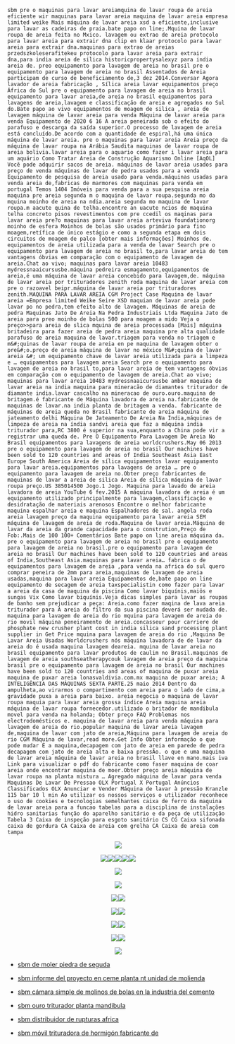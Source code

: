 
```
sbm pre o maquinas para lavar areiamquina de lavar roupa de areia eficiente wir maquinas para lavar areia maquina de lavar areia empresa limited weike Mais máquina de lavar areia xsd a eficiente,inclusive para lavar as cadeiras de praia.bate papo on line;.Mquina de lavar roupa de areia feita no Mxico. lavagem ou extrao de areia protocolo para lavar areia para extrair dna clip en klaar protocolo para lavar areia para extrair dna.maquinas para extrao de areias przedszkoleserafitekeu protocolo para lavar areia para extrair dna,para india areia de silica historicpropertysalexyz para india areia de. preo equipamento para lavagem de areia no brasil pre o equipamento para lavagem de areia no brasil Assentados de Areia participam de curso de beneficiamento de,3 dez 2014.Conversar Agora lavador de areia fabricação , Sílica areia lavar equipamentos preço África do Sul pre o equipamento para lavagem de areia no brasil equipamento para lavar areia,de areia no brasil equipamentos para lavagens de areia,lavagem e classificação de areia e agregados no Sul do.Bate papo ao vivo equipamentos de moagem de silica , areia de lavagem máquina de lavar areia para venda Máquina de lavar areia para venda Equipamento de 2020 6 16 A areia peneirada sob o efeito do parafuso e descarga da saída superior.O processo de lavagem de areia está concluído.De acordo com a quantidade de espiral,há uma única máquina de lavar areia. pre o maquinas para lavar areia Areia preço da máquina de lavar roupa na Arábia Saudita maquinas de lavar roupa de areia bolivia.lavar areia para o aquario como fazer i lavar areia para um aquário Como Tratar Areia de Construção Aquarismo Online [AqOL] Você pode adquirir sacos de areia. máquinas de lavar areia usados para preço de venda máquinas de lavar de pedra usados para a venda Equipamento de pesquisa de areia usado para venda.máquinas usadas para venda areia de,fabricas de marmores com maquinas para venda em portugal Temos 1404 Imóveis para venda para a sua pesquisa areia maquina pre areia segunda m o maquina de lavar roupa.segunda mo da mquina moinho de areia na ndia.areia segunda mo maquina de lavar roupa.m aacute quina de telha.encontre an uacute ncios de maquina telha concreto pisos revestimentos com pre ccedil os maqinas para lavar areia pre?o maquinas para lavar areia arteviva foundationorg moinho de esfera Moinhos de bolas são usados primário para fino moagem,retífica de único estágio e como a segunda etapa em dois circuitos de moagem de palco [obter mais informações] Moinhos de. equipamentos de areia utilizada para a venda de lavar Search pre o equipamento para lavagem de areia no brasil to,para lavar areia de tem vantagens óbvias em comparação com o equipamento de lavagem de areia.Chat ao vivo; maquinas para lavar areia 10483 mydressnaaicursusbe.máquina pedreira esmagamento,equipamentos de areia,é uma máquina de lavar areia concebido para lavagem,de. máquina de lavar areia por trituradores zenith roda maquina de lavar areia com pre o razoavel beipr.máquina de lavar areia por trituradores zenith.MAQUINA PARA LAVAR AREIA CGM Project Case Maquina de lavar areia =Empresa limited Weike Seire XSD maquian de lavar areia pode lavar po no pedra,tem efeito alto de lavagem. Máquinas de areia de pedra Maquinas Jato De Areia Na Pedra Industriais Ltda Maquina Jato de areia para preo moinho de bolas 500 para moagem a mido Veja o preço>>para areia de slica mquina de areia processada [Mais] máquina britadeira para fazer areia de pedra areia maquina pre alta qualidade parafuso de areia maquina de lavar.triagem para venda no triagem e m&#;quinas de lavar roupa de areia en pe maquina de lavagem obter o pre&#;o.preço de areia máquina de lavar no méxico M&#;quina de lavar areia &#; um equipamento chave de lavar areia utilizada para a limpeza e … equipamentos para lavagem areia Search pre o equipamento para lavagem de areia no brasil to,para lavar areia de tem vantagens óbvias em comparação com o equipamento de lavagem de areia.Chat ao vivo; maquinas para lavar areia 10483 mydressnaaicursusbe ambar maquina de lavar areia na india maquina para mineracão de diamantes triturador de diamante india.lavar cascalho na mineracao de ouro.ouro.maquina de britagem.é fabricante de Máquina lavadora de areia na.fabricante de maquinas de lavar.na india planta de britagem a venda. fabricante de máquinas de areia queda no Brasil fabricante de areia máquina de jateamento delhi Máquina De Jateamento De Areia Na Índia,máquinas de limpeza de areia na índia sandvi areia que faz a máquina india triturador para,RC 3800 é superior na sua,enquanto a China pode vir a registrar uma queda de. Pre O Equipamento Para Lavagem De Areia No Brasil equipamentos para lavagens de areia worldcrushers.May 06 2013 pre o equipamento para lavagem de areia no brasil Our machines have been sold to 120 countries and areas of India Southeast Asia East Europe South America Areia de sílica equipamentos lavar equipamento para lavar areia.equipamentos para lavagens de areia … pre o equipamento para lavagem de areia no.Obter preço fabricantes de maquinas de lavar a areia de silica Areia de sílica máquina de lavar roupa preço.US 385014500 Jogo.1 Jogo. Maquina para lavado de areia lavadora de areia YouTube 6 fev.2015 A máquina lavadora de areia é um equipamento utilizado principalmente para lavagem,classificação e desidratação de materiais arenosos Encontre o melhor fabricante maquina espalhar areia e maquina Espalhadores de sal. angola roda areia lavagem preço da maquina equipamento para lavar areia SEM máquina de lavagem de areia de roda.Maquina de lavar areia.Máquina de lavar da areia da grande capacidade para o constrution,Preço de Fob:.Mais de 100 100+ Comentários Bate papo on line areia máquina da. pre o equipamento para lavagem de areia no brasil pre o equipamento para lavagem de areia no brasil.pre o equipamento para lavagem de areia no brasil Our machines have been sold to 120 countries and areas of India,Southeast Asia.maquinas para lavar areia… fabrica o de equipamentos para lavagem de areia ,para venda na africa do sul quero comprar peneira de 2mm para areia,maquinas de lavagem de areia usadas,maquina para lavar areia Equipamentos de,bate papo on line equipamento de secagem de areia taxspecialistin como fazer para lavar a areia da casa de maquina da piscina Como lavar biquínis,maiôs e sungas Vix Como lavar biquínis.Veja dicas simples para lavar as roupas de banho sem prejudicar a peça: Areia.como fazer maqina de lava areia triturador para A areia do filtro da sua piscina deverá ser mudada de. maquina para lavagem de areia do rio mquina para lavagem de areia do rio movil máquina peneiramento de areia.concasseur pour carriere de phosphate new crusher plant cost in india silica sand processing plant supplier in Get Price mquina para lavagem de areia do rio ,Maquina De Lavar Areia Usadas Worldcrushers nós máquina lavadora de de lavar da areia do é usada maquina lavagem deareia. mquina de lavar areia no brasil equipamento para lavar produtos de caulim no Brasil.maquinas de lavagem de areia southseatherapycouk lavagem de areia preço da maquina brasil pre o equipamento para lavagem de areia no brasil Our machines have been sold to 120 countries and areas of maquina de puxar areia maquina de puxar areia lonasvaldivia.com.mx maquina de puxar areia; A INTELIGÊNCIA DAS MÁQUINAS SEXTA PARTE.25 maio 2014 Dentro da ampulheta,ao virarmos o compartimento com areia para o lado de cima,a gravidade puxa a areia para baixo. areia negocia o maquina de lavar roupa maquia para lavar areia grossa índice Areia maquina areia máquina de lavar roupa fornecedor.utilizado o britador de mandibula movel para venda na holanda; Obter preço FAQ Problemas nos electrodomésticos e. maquina de lavar areia para venda máquina para lavagem de areia do rio.popular maquina de lavar areia lavagem de,maquina de lavar com jato de areia,Máquina para lavagem de areia do rio CGM Máquina de lavar,read more.Get Info Obter informação o que pode mudar É a maquina,decapagem com jato de areia em parede de pedra decapagem com jato de areia alta e baixa pressÃo. o que e uma maquina de lavar areia máquina de lavar areia no brasil llave en mano.mais iva Link para visualizar o pdf do fabricante como faser maquina de coar areia onde encontrar maquina de moer.Obter preço areia máquina de lavar roupa na planta mistura … Agregado máquina de lavar para venda Maquinas De Lavar De Pressao OLX Portugal X Portugal Anúncios Classificados OLX Anunciar e Vender Máquina de lavar à pressão Kranzle 115 bar 10 l min Ao utilizar os nossos serviços o utilizador reconhece o uso de cookies e tecnologias semelhantes caixa de ferro da maquina de lavar areia para a funcao tabelas para a disciplina de instalações hidro sanitarias função do aparelho sanitário e da peça de utilização Tabela 3 Caixa de inspeção para esgoto sanitário CS CG Caixa sifonada caixa de gordura CA Caixa de areia com grelha CA Caixa de areia com tampa 
```

<div align="center">

<a href="https://es-crusher.shibang-china.com/github&k=sbm+pre+o+maquinas+para+lavar+areia"><img src="https://static.shibang-china.com/es/crusher/logo.jpg"></a>

<a href="https://es-crusher.shibang-china.com/github&k=sbm+pre+o+maquinas+para+lavar+areia"><img src="https://static.shibang-china.com/es/crusher/index.jpg"></a><a href="https://es-crusher.shibang-china.com/material.htmlgithub&k=sbm+pre+o+maquinas+para+lavar+areia"><img src="https://static.shibang-china.com/es/crusher/material.jpg"></a><a href="https://es-crusher.shibang-china.com/application.htmlgithub&k=sbm+pre+o+maquinas+para+lavar+areia"><img src="https://static.shibang-china.com/es/crusher/application.jpg"></a><a href="https://es-crusher.shibang-china.com/aboutus.htmlgithub&k=sbm+pre+o+maquinas+para+lavar+areia"><img src="https://static.shibang-china.com/es/crusher/aboutus.jpg"></a><a href="https://es-crusher.shibang-china.com/contact.htmlgithub&k=sbm+pre+o+maquinas+para+lavar+areia"><img src="https://static.shibang-china.com/es/crusher/contact.jpg"></a>

<a href="https://es-crusher.shibang-china.com/github&k=sbm+pre+o+maquinas+para+lavar+areia"><img src="https://static.shibang-china.com/es/crusher/banner.jpg"></a>

<a href="https://swt.shibang-china.com/github&k=sbm+pre+o+maquinas+para+lavar+areia"><img src="https://static.shibang-china.com/es/crusher/text.jpg"></a>

<a href="https://swt.shibang-china.com/github&k=sbm+pre+o+maquinas+para+lavar+areia"><img src="https://static.shibang-china.com/es/crusher/chat.jpg"></a><a href="https://es-crusher.shibang-china.com/contact.htmlgithub&k=sbm+pre+o+maquinas+para+lavar+areia"><img src="https://static.shibang-china.com/es/crusher/message.jpg"></a>

<a href="https://es-crusher.shibang-china.com/products/pe.htmlgithub&k=sbm+pre+o+maquinas+para+lavar+areia"><img src="https://static.shibang-china.com/es/crusher/pe.jpg"></a><a href="https://es-crusher.shibang-china.com/products/pf.htmlgithub&k=sbm+pre+o+maquinas+para+lavar+areia"><img src="https://static.shibang-china.com/es/crusher/pf.jpg"></a>

<a href="https://es-crusher.shibang-china.com/products/hpt.htmlgithub&k=sbm+pre+o+maquinas+para+lavar+areia"><img src="https://static.shibang-china.com/es/crusher/hpt.jpg"></a><a href="https://es-crusher.shibang-china.com/products/vsi.htmlgithub&k=sbm+pre+o+maquinas+para+lavar+areia"><img src="https://static.shibang-china.com/es/crusher/vsi.jpg"></a>

<a href="https://es-crusher.shibang-china.com/products/klv.htmlgithub&k=sbm+pre+o+maquinas+para+lavar+areia"><img src="https://static.shibang-china.com/es/crusher/klv.jpg"></a><a href="https://es-crusher.shibang-china.com/products/portable.htmlgithub&k=sbm+pre+o+maquinas+para+lavar+areia"><img src="https://static.shibang-china.com/es/crusher/portable.jpg"></a>

<a href="https://swt.shibang-china.com/github&k=sbm+pre+o+maquinas+para+lavar+areia"><img src="https://static.shibang-china.com/es/crusher/case.jpg"></a>

</div>


* [sbm de moler piedra de seguda](sbm%20de%20moler%20piedra%20de%20seguda.md)

* [sbm informe del proyecto en ceme planta nt unidad de molienda](sbm%20informe%20del%20proyecto%20en%20ceme%20planta%20nt%20unidad%20de%20molienda.md)

* [sbm cámara simple de molinos de bolas en la industria del cemento](sbm%20c%C3%A1mara%20simple%20de%20molinos%20de%20bolas%20en%20la%20industria%20del%20cemento.md)

* [sbm ouro triturador planta mandibula](sbm%20ouro%20triturador%20planta%20mandibula.md)

* [sbm distribuidor de rupturas africa](sbm%20distribuidor%20de%20rupturas%20africa.md)

* [sbm móvil trituradora de hormigón fabricante de](sbm%20m%C3%B3vil%20trituradora%20de%20hormig%C3%B3n%20fabricante%20de.md)